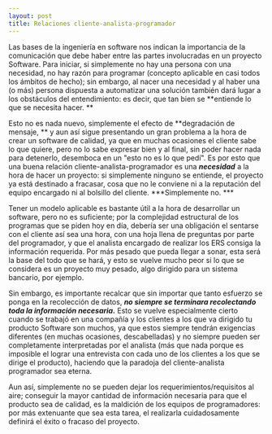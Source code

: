 ```yaml
---
layout: post
title: Relaciones cliente-analista-programador
---
```


Las bases de la ingeniería en software nos indican la importancia de la comunicación que debe haber entre las partes involucradas en un proyecto Software. Para iniciar, si simplemente no hay una persona con una necesidad, no hay razón para programar (concepto aplicable en casi todos los ámbitos de hecho); sin embargo, al nacer una necesidad y al haber una (o más) persona dispuesta a automatizar una solución también dará lugar a los obstáculos del entendimiento: es decir, que tan bien se **entiende lo que se necesita hacer. **

Esto no es nada nuevo, simplemente el efecto de **degradación de mensaje, ** y aun así sigue presentando un gran problema a la hora de crear un software de calidad, ya que en muchas ocasiones el cliente sabe lo que quiere, pero no lo sabe expresar bien y al final, sin poder hacer nada para detenerlo, desemboca en un "esto no es lo que pedí". Es por esto que una buena relación cliente-analista-programador es una ***necesidad*** a la hora de hacer un proyecto: si simplemente ninguno se entiende, el proyecto ya está destinado a fracasar, cosa que no le conviene ni a la reputación del equipo encargado ni al bolsillo del cliente. ***Simplemente no. ***

Tener un modelo aplicable es bastante útil a la hora de desarrollar un software, pero no es suficiente; por la complejidad estructural de los programas que se piden hoy en día, debería ser una obligación el sentarse con el cliente así sea una hora, con una hoja llena de preguntas por parte del programador, y que el analista encargado de realizar los ERS consiga la información requerida. Por más pesado que pueda llegar a sonar, esta será la base del todo que se hará, y esto se vuelve mucho peor si lo que se considera es un proyecto muy pesado, algo dirigido para un sistema bancario, por ejemplo.

Sin embargo, es importante recalcar que sin importar que tanto esfuerzo se ponga en la recolección de datos, ***no siempre se terminara recolectando toda la información necesaria.*** Esto se vuelve especialmente cierto cuando se trabajó en una compañía y los clientes a los que va dirigido tu producto Software son muchos, ya que estos siempre tendrán exigencias diferentes (en muchas ocasiones, descabelladas) y no siempre pueden ser completamente interpretadas por el analista (más que nada porque es imposible el lograr una entrevista con cada uno de los clientes a los que se dirige el producto), haciendo que la paradoja del cliente-analista programador sea eterna.

Aun así, simplemente no se pueden dejar los requerimientos/requisitos al aire; conseguir la mayor cantidad de información necesaria para que el producto sea de calidad, es la maldición de los equipos de programadores: por más extenuante que sea esta tarea, el realizarla cuidadosamente definirá el éxito o fracaso del proyecto.
